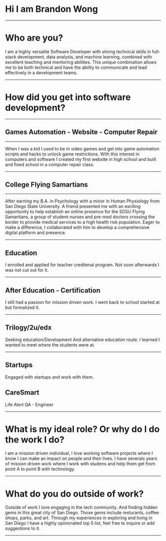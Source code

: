 # Hi I am Brandon Wong

---

# Who are you?

I am a highly versatile Software Developer with strong technical skills in full-stack development, data analysis, and machine learning, combined with excellent teaching and mentoring abilities. This unique combination allows me to be both technical and have the ability to communicate and lead effectively in a development teams.

---

# How did you get into software development?

---

## Games Automation - Website - Computer Repair

---

When I was a kid I used to be in video games and get into game automation scripts and hacks to unlock game restrictions. With this interest in computers and software I created my first website in high school and built and fixed school in a computer repair class.

---

## College Flying Samartians

---

After earning my B.A. in Psychology with a minor in Human Physiology from San Diego State University. A friend presented me with an exciting opportunity to help establish an online presence for the SDSU Flying Samaritans, a group of student-nurses and pre-med doctors crossing the border to provide medical services to a high health risk population. Eager to make a difference, I collaborated with him to develop a comprehensive digital platform and presence.

---

## Education

I enrolled and applied for teacher creditenal program. Not soon afterwards I was not cut out for it.

---

## After Education - Certification

I still had a passion for mission driven work.
I went back to school started  at but formalized it.

---
## Trilogy/2u/edx

Seeking education/Development
And alternative education route.
I learned I wanted to meet where the students were at.

---

## Startups

Engaged with startups and work with them. 

## CareSmart

Life Alert QA - Engineer

---

# What is my ideal role? Or why do I do the work I do?

I am a mission driven individual, I love working software projects where I know I can make an impact on people and their lives. I have severals years of mission driven work where I work with studens and help them get from point A to point B with technology.

---

# What do you do outside of work?

Outside of work I love engaging in the tech community. And finding hidden gems in this great city of San Diego. Those gems include resturants, coffee shops, parks, and art. Through my experiences in exploring and living in San Diego I have a highly opinionated top 5 list, feel free to inquire or add suggestions to it. 

---


